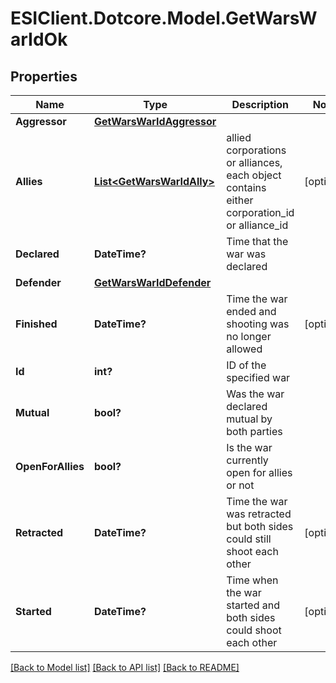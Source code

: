 # ESIClient.Dotcore.Model.GetWarsWarIdOk
## Properties

Name | Type | Description | Notes
------------ | ------------- | ------------- | -------------
**Aggressor** | [**GetWarsWarIdAggressor**](GetWarsWarIdAggressor.md) |  | 
**Allies** | [**List&lt;GetWarsWarIdAlly&gt;**](GetWarsWarIdAlly.md) | allied corporations or alliances, each object contains either corporation_id or alliance_id | [optional] 
**Declared** | **DateTime?** | Time that the war was declared | 
**Defender** | [**GetWarsWarIdDefender**](GetWarsWarIdDefender.md) |  | 
**Finished** | **DateTime?** | Time the war ended and shooting was no longer allowed | [optional] 
**Id** | **int?** | ID of the specified war | 
**Mutual** | **bool?** | Was the war declared mutual by both parties | 
**OpenForAllies** | **bool?** | Is the war currently open for allies or not | 
**Retracted** | **DateTime?** | Time the war was retracted but both sides could still shoot each other | [optional] 
**Started** | **DateTime?** | Time when the war started and both sides could shoot each other | [optional] 

[[Back to Model list]](../README.md#documentation-for-models) [[Back to API list]](../README.md#documentation-for-api-endpoints) [[Back to README]](../README.md)

